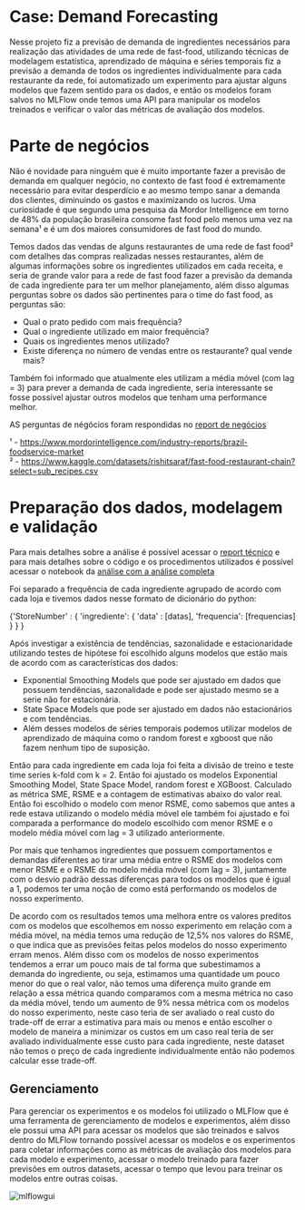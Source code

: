 # Case: Demand Forecasting 

 Nesse projeto fiz a previsão de demanda de ingredientes necessários para realização das atividades de uma rede de fast-food, utilizando técnicas de modelagem estatística, aprendizado de máquina e séries temporais fiz a previsão a demanda de todos os ingredientes individualmente para cada restaurante da rede, foi automatizado um experimento para ajustar alguns modelos que fazem sentido para os dados, e então os modelos foram salvos no MLFlow onde temos uma API para manipular os modelos treinados e verificar o valor das métricas de avaliação dos modelos.

# Parte de negócios

 Não é novidade para ninguém que é muito importante fazer a previsão de demanda em qualquer negócio, no contexto de fast food é extremamente necessário para evitar desperdício e ao mesmo tempo sanar a demanda dos clientes, diminuindo os gastos e maximizando os lucros. Uma curiosidade é que segundo uma pesquisa da Mordor Intelligence em torno de 48% da população brasileira consome fast food pelo menos uma vez na semana¹ e é um dos maiores consumidores de fast food do mundo.

 Temos dados das vendas de alguns restaurantes de uma rede de fast food² com detalhes das compras realizadas nesses restaurantes, além de algumas informações sobre os ingredientes utilizados em cada receita, e seria de grande valor para a rede de fast food fazer a previsão da demanda de cada ingrediente para ter um melhor planejamento, além disso algumas perguntas sobre os dados são pertinentes para o time do fast food, as perguntas são:

 - Qual o prato pedido com mais frequência?
 - Qual o ingrediente utilizado em maior frequência?
 - Quais os ingredientes menos utilizado?
 - Existe diferença no número de vendas entre os restaurante? qual vende mais?

 Também foi informado que atualmente eles utilizam a média móvel (com lag = 3) para prever a demanda de cada ingrediente, seria interessante se fosse possível ajustar outros modelos que tenham uma performance melhor.

 AS perguntas de négócios foram respondidas no [report de negócios](https://github.com/Gabrielbbe/demand_forecasting/blob/main/reports/negocios.pdf)

¹ - https://www.mordorintelligence.com/industry-reports/brazil-foodservice-market \
² - https://www.kaggle.com/datasets/rishitsaraf/fast-food-restaurant-chain?select=sub_recipes.csv

# Preparação dos dados, modelagem e validação 

Para mais detalhes sobre a análise é possível acessar o [report técnico](https://github.com/Gabrielbbe/demand_forecasting/blob/main/reports/demand_forecasting_report_tecnico.pdf) e para mais detalhes sobre o código e os procedimentos utilizados é possível acessar o notebook da [análise com a análise completa](https://github.com/Gabrielbbe/demand_forecasting/blob/main/analise.ipynb)

Foi separado a frequência de cada ingrediente agrupado de acordo com cada loja e tivemos dados nesse formato de dicionário do python: 

{'StoreNumber' : { 'ingrediente': { 'data' : [datas], 'frequencia': [frequencias] } } }

 Após investigar a existência de tendências, sazonalidade e estacionaridade utilizando testes de hipótese foi escolhido alguns modelos que estão mais de acordo com as características dos dados: 

 - Exponential Smoothing Models que pode ser ajustado em dados que possuem tendências, sazonalidade e pode ser ajustado mesmo se a serie não for estacionária.
 - State Space Models que pode ser ajustado em dados não estacionários e com tendências.
 - Além desses modelos de séries temporais podemos utilizar modelos de aprendizado de máquina como o random forest e xgboost que não fazem nenhum tipo de suposição.

 Então para cada ingrediente em cada loja foi feita a divisão de treino e teste time series k-fold com k = 2.
 Então foi ajustado os modelos Exponential Smoothing Model, State Space Model, random forest e XGBoost.
 Calculado as métrica SME, RSME e a contagem de estimativas abaixo do valor real.
 Então foi escolhido o modelo com menor RSME, como sabemos que antes a rede estava utilizando o modelo média móvel ele também foi ajustado e foi comparada a performance do modelo escolhido com menor RSME e o modelo média móvel com lag = 3 utilizado anteriormente.

Por mais que tenhamos ingredientes que possuem comportamentos e demandas diferentes ao tirar uma média entre o RSME dos modelos com menor RSME e o RSME do modelo média móvel (com lag = 3), juntamente com o desvio padrão dessas diferenças para todos os modelos que é igual a 1, podemos ter uma noção de como está performando os modelos de nosso experimento.

 De acordo com os resultados temos uma melhora entre os valores preditos com os modelos que escolhemos em nosso experimento em relação com a média móvel, na média temos uma redução de 12,5% nos valores do RSME, o que indica que as previsões feitas pelos modelos do nosso experimento erram menos. Além disso com os modelos de nosso experimentos tendemos a errar um pouco mais de tal forma que subestimamos a demanda do ingrediente, ou seja, estimamos uma quantidade um pouco menor do que o real valor, não temos uma diferença muito grande em relação a essa métrica quando comparamos com a mesma métrica no caso da média móvel, tendo um aumento de 9% nessa métrica com os modelos do nosso experimento, neste caso teria de ser avaliado o real custo do trade-off de errar a estimativa para mais ou menos e então escolher o modelo de maneira a minimizar os custos em um caso real teria de ser avaliado individualmente esse custo para cada ingrediente, neste dataset não temos o preço de cada ingrediente individualmente então não podemos calcular esse trade-off.

## Gerenciamento

 Para gerenciar os experimentos e os modelos foi utilizado o MLFlow que é uma ferramenta de gerenciamento de modelos e experimentos, além disso ele possui uma API para acessar os modelos que são treinados e salvos dentro do MLFlow tornando possível acessar os modelos e os experimentos para coletar informações como as métricas de avaliação dos modelos para cada modelo e experimento, acessar o modelo treinado para fazer previsões em outros datasets, acessar o tempo que levou para treinar os modelos entre outras coisas. 

![mlflowgui](https://github.com/user-attachments/assets/5987c0b7-9016-4a31-943d-a1288804a39d)

